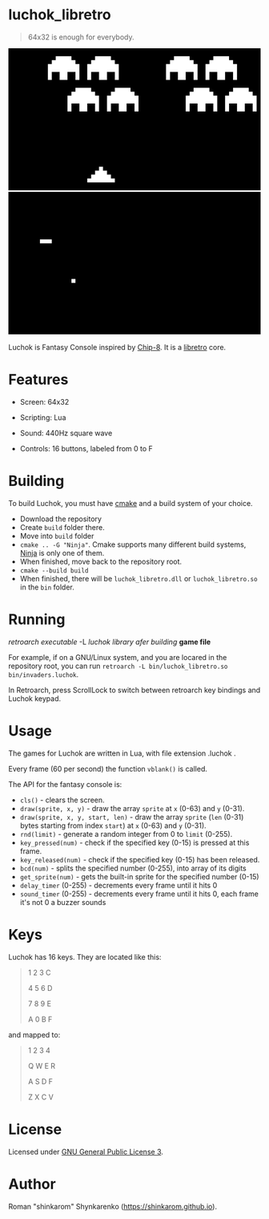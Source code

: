 # luchok_libretro

> 64x32 is enough for everybody.

![Playing invaders.luchok](invaders.png)
![Playing snake.luchok](snake.png)

Luchok is Fantasy Console inspired by [Chip-8](https://en.wikipedia.org/wiki/CHIP-8).  It is a [libretro](https://libretro.com) core.

# Features

* Screen: 64x32

* Scripting: Lua

* Sound: 440Hz square wave

* Controls: 16 buttons, labeled from 0 to F


# Building
To build Luchok, you must have [cmake](https://cmake.org) and a build system of your choice.
* Download the repository
* Create `build` folder there.
* Move into `build` folder
* `cmake .. -G "Ninja"`. Cmake supports many different build systems, [Ninja](https://ninja-build.org) is only one of them.
* When finished, move back to the repository root.
* `cmake --build build`
* When finished, there will be `luchok_libretro.dll` or `luchok_libretro.so` in the `bin` folder.

# Running
*retroarch executable*  -L  *luchok library afer building*  **game file**

For example, if on a GNU/Linux system, and you are locared in the repository root, you can run `retroarch -L bin/luchok_libretro.so bin/invaders.luchok`.

In Retroarch, press ScrollLock to switch between retroarch key bindings and Luchok keypad.

# Usage
The games for Luchok are written in Lua, with file extension .luchok .

Every frame (60 per second) the function `vblank()` is called.

The API for the fantasy console is:

* `cls()` - clears the screen.
* `draw(sprite, x, y)` - draw the array `sprite` at `x` (0-63) and `y` (0-31).
* `draw(sprite, x, y, start, len)` - draw the array `sprite` (`len` (0-31) bytes starting from index `start`) at `x` (0-63) and `y` (0-31).
* `rnd(limit)` - generate a random integer from 0 to `limit` (0-255).
* `key_pressed(num)` - check if the specified key (0-15) is pressed at this frame.
* `key_released(num)` - check if the specified key (0-15) has been released.
* `bcd(num)` - splits the specified number (0-255), into array of its digits
* `get_sprite(num)` - gets the built-in sprite for the specified number (0-15)
* `delay_timer` (0-255) - decrements every frame until it hits 0
* `sound_timer` (0-255) - decrements every frame until it hits 0, each frame it's not 0 a buzzer sounds

# Keys

Luchok has 16 keys. They are located like this:

> 1 2 3 C
> 
> 4 5 6 D
> 
> 7 8 9 E
> 
> A 0 B F

and mapped to:

> 1 2 3 4
> 
> Q W E R
> 
> A S D F
> 
> Z X C V

# License
Licensed under [GNU General Public License 3](https://www.gnu.org/licenses/gpl-3.0.html).


# Author
Roman "shinkarom" Shynkarenko (https://shinkarom.github.io).
